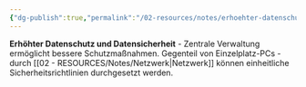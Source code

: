 ```yaml
---
{"dg-publish":true,"permalink":"/02-resources/notes/erhoehter-datenschutz-und-datensicherheit/","tags":["netzwerk/sicherheit","datenschutz"],"noteIcon":"","updated":"2025-08-28T20:50:29.000+02:00"}
---
```



**Erhöhter Datenschutz und Datensicherheit** - Zentrale Verwaltung ermöglicht bessere Schutzmaßnahmen.
Gegenteil von Einzelplatz-PCs - durch [[02 - RESOURCES/Notes/Netzwerk\|Netzwerk]] können einheitliche Sicherheitsrichtlinien durchgesetzt werden.